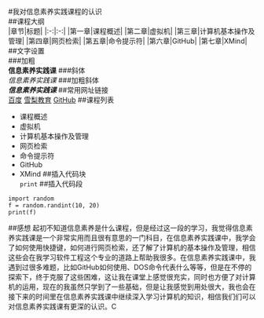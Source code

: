 #我对信息素养实践课程的认识  
##课程大纲  
|章节|标题|
|:-:|:-:|
|第一章|课程概述|
|第二章|虚拟机|
|第三章|计算机基本操作及管理|
|第四章|网页检索|
|第五章|命令提示符|
|第六章|GitHub|
|第七章|XMind|
##文字设置  
###加粗  
**信息素养实践课**
###斜体  
*信息素养实践课*
###加粗斜体  
***信息素养实践课***
##常用网址链接  
[百度](https://www.baidu.com/)
[雪梨教育](http://www.edu2act.cn/)
[GitHub](https://github.com/)
##课程列表  
- 课程概述
- 虚拟机
- 计算机基本操作及管理
- 网页检索
- 命令提示符
- GitHub
- XMind
##插入代码块  
`print`
##插入代码段  
```
import random
f = random.randint(10, 20)
print(f)
```
##感想
  起初不知道信息素养是什么课程，但是经过这一段的学习，我觉得信息素养实践课是一个非常实用而且很有意思的一门科目，在信息素养实践课中，我学会了如何使用快捷键，如何进行网页检索，还了解了计算机的基本操作及管理，相信这些会在我学习软件工程这个专业的道路上帮助我很多。在信息素养实践课中，我遇到过很多难题，比如GitHub如何使用、DOS命令代表什么等等，但是在不停的探索下，终于克服了这些困难，这让我在课堂上感觉很充实，同时也方便了对计算机的运用，现在的我虽然只学到了一些基础，但是让我感觉到用处很大，我也会在接下来的时间里在信息素养实践课中继续深入学习计算机的知识，相信我们们可以对信息素养实践课有更深的认识。C